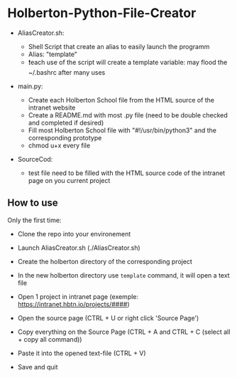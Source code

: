 # Holberton-Python-File-Creator

- AliasCreator.sh:
  - Shell Script that create an alias to easily launch the programm
  - Alias: "template"
  - ❗each use of the script will create a template variable: may flood the ~/.bashrc after many uses

- main.py:
  - Create each Holberton School file from the HTML source of the intranet website
  - Create a README.md with most .py file (need to be double checked and completed if desired)
  - Fill most Holberton School file with "#!/usr/bin/python3" and the corresponding prototype
  - chmod u+x every file

- SourceCod:
  - test file need to be filled with the HTML source code of the intranet page on you current project


## How to use

Only the first time:
- Clone the repo into your environement
- Launch AliasCreator.sh (./AliasCreator.sh)

- Create the holberton directory of the corresponding project
- In the new holberton directory use `template` command, it will open a text file
- Open 1 project in intranet page (exemple: https://intranet.hbtn.io/projects/####)
- Open the source page (CTRL + U or right click 'Source Page')
- Copy everything on the Source Page (CTRL + A and CTRL + C (select all + copy all command))
- Paste it into the opened text-file (CTRL + V)
- Save and quit
